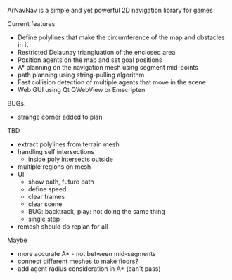 ArNavNav is a simple and yet powerful 2D navigation library for games

Current features
- Define polylines that make the circumference of the map and obstacles in it
- Restricted Delaunay triangluation of the enclosed area
- Position agents on the map and set goal positions
- A* planning on the navigation mesh using segment mid-points
- path planning using string-pulling algorithm
- Fast collision detection of multiple agents that move in the scene
- Web GUI using Qt QWebView or Emscripten

BUGs:
- strange corner added to plan

TBD
- extract polylines from terrain mesh
- handling self intersections
  - inside poly intersects outside
- multiple regions on mesh
- UI
  - show path, future path
  - define speed
  - clear frames
  - clear scene
  - BUG: backtrack, play: not doing the same thing
  - single step
- remesh should do replan for all

Maybe
- more accurate A* - not between mid-segments
- connect different meshes to make floors?
- add agent radius consideration in A* (can't pass)

